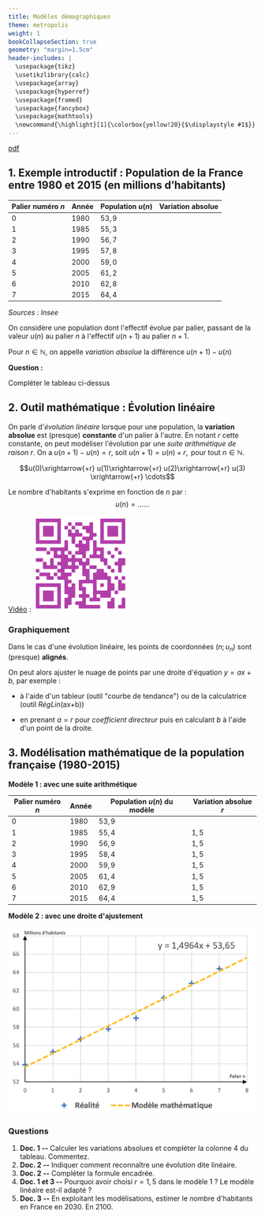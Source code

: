```yaml
---
title: Modèles démographiques
theme: metropolis
weight: 1
bookCollapseSection: true
geometry: "margin=1.5cm"
header-includes: |
  \usepackage{tikz}  
  \usetikzlibrary{calc}
  \usepackage{array}
  \usepackage{hyperref}
  \usepackage{framed}
  \usepackage{fancybox}
  \usepackage{mathtools}
  \newcommand{\highlight}[1]{\colorbox{yellow!20}{$\displaystyle #1$}}
---
```


[pdf](./4_1_modeles_mathematiques.pdf)

## 1. Exemple introductif : Population de la France entre 1980 et 2015 (en millions d’habitants)

| Palier numéro $n$ | Année  | Population $u(n)$ | Variation absolue |
| ----------------- | ------ | ----------------- | ----------------- |
| $0$               | $1980$ | $53,9$            |                   |
| $1$               | $1985$ | $55,3$            |                   |
| $2$               | $1990$ | $56,7$            |                   |
| $3$               | $1995$ | $57,8$            |                   |
| $4$               | $2000$ | $59,0$            |                   |
| $5$               | $2005$ | $61,2$            |                   |
| $6$               | $2010$ | $62,8$            |                   |
| $7$               | $2015$ | $64,4$            |                   |

_Sources : Insee_

On considère une population dont l'effectif évolue par palier, passant de la valeur $u(n)$ au palier $n$ à l'effectif $u(n+1)$ au palier $n+1$.

Pour $n \in \mathbb{N}$, on appelle _variation absolue_ la différence $u(n+1)-u(n)$

**Question :**

Compléter le tableau ci-dessus

## 2. Outil mathématique : Évolution linéaire

On parle d'_évolution linéaire_ lorsque pour une population, la **variation absolue** est (presque) **constante** d'un palier à l'autre. En notant $r$ cette constante, on peut modéliser l'évolution par une _suite arithmétique de raison $r$_.
On a $u(n+1)-u(n) = r$, soit $u(n+1)= u(n) + r, \text{ pour tout } n \in \mathbb{N}$.

$$u(0)\xrightarrow{+r} u(1)\xrightarrow{+r} u(2)\xrightarrow{+r} u(3) \xrightarrow{+r} \cdots$$

Le nombre d'habitants s'exprime en fonction de $n$ par : $$u(n) = \ldots\ldots$$

[Vidéo](https://youtu.be/Rz1GbWg0TJU) : ![0](../img/img0.png)

### Graphiquement

Dans le cas d'une évolution linéaire, les points de coordonnées $(n;u_n)$ sont (presque) **alignés**.

On peut alors ajuster le nuage de points par une droite d'équation $y=ax+b$, par exemple :

- à l'aide d'un tableur (outil "courbe de tendance") ou de la calculatrice (outil _RégLin_(ax+b))

- en prenant $a=r$ pour _coefficient directeur_ puis en calculant $b$ à l'aide d'un point de la droite.

## 3. Modélisation mathématique de la population française (1980-2015)

**Modèle 1 : avec une suite arithmétique**

| Palier numéro $n$ | Année  | Population $u(n)$ du modèle | Variation absolue $r$ |
| ----------------- | ------ | --------------------------- | --------------------- |
| $0$               | $1980$ | $53,9$                      |                       |
| $1$               | $1985$ | $55,4$                      | $1,5$                 |
| $2$               | $1990$ | $56,9$                      | $1,5$                 |
| $3$               | $1995$ | $58,4$                      | $1,5$                 |
| $4$               | $2000$ | $59,9$                      | $1,5$                 |
| $5$               | $2005$ | $61,4$                      | $1,5$                 |
| $6$               | $2010$ | $62,9$                      | $1,5$                 |
| $7$               | $2015$ | $64,4$                      | $1,5$                 |

**Modèle 2 : avec une droite d'ajustement**

![1](../img/img1.png)

### Questions

1. **Doc. 1 --** Calculer les variations absolues et compléter la colonne 4 du tableau. Commentez.
1. **Doc. 2 --** Indiquer comment reconnaître une évolution dite linéaire.
1. **Doc. 2 --** Compléter la formule encadrée.
1. **Doc. 1 et 3 --** Pourquoi avoir choisi $r=1,5$ dans le modèle 1 ? Le modèle linéaire est-il adapté ?
1. **Doc. 3 --** En exploitant les modèlisations, estimer le nombre d'habitants en France en 2030. En 2100.
